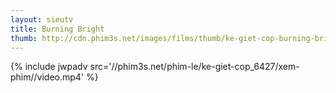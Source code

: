```yaml
---
layout: sieutv
title: Burning Bright
thumb: http://cdn.phim3s.net/images/films/thumb/ke-giet-cop-burning-bright-2010.jpg
---
```

{% include jwpadv src='//phim3s.net/phim-le/ke-giet-cop_6427/xem-phim//video.mp4' %}